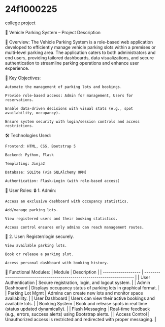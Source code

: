 # 24f1000225
college project


🚗 Vehicle Parking System – Project Description

📌 Overview:
    The Vehicle Parking System is a role-based web application developed to efficiently manage vehicle parking slots within a premises or multi-level parking area. The application caters to both administrators and end users, providing tailored dashboards, data visualizations, and secure authentication to streamline parking operations and enhance user experience.

🎯 Key Objectives:

    Automate the management of parking lots and bookings.

    Provide role-based access: Admin for management, Users for reservations.

    Enable data-driven decisions with visual stats (e.g., spot availability, occupancy).

    Ensure system security with login/session controls and access restrictions.

🛠️ Technologies Used:

    Frontend: HTML, CSS, Bootstrap 5

    Backend: Python, Flask

    Templating: Jinja2

    Database: SQLite (via SQLAlchemy ORM)

    Authentication: Flask-Login (with role-based access)

👤 User Roles:
🔒 1. Admin:

    Access an exclusive dashboard with occupancy statistics.

    Add/manage parking lots.

    View registered users and their booking statistics.

    Access control ensures only admins can reach management routes.

👥 2. User:
    Register/login securely.

    View available parking lots.

    Book or release a parking slot.

    Access personal dashboard with booking history.

🔧 Functional Modules:
| Module              | Description                                                               |
| ------------------- | ------------------------------------------------------------------------- |
| User Authentication | Secure registration, login, and logout system.                            |
| Admin Dashboard     | Displays occupancy status of parking lots in graphical format.            |
| Parking Lot Mgmt    | Admins can create new lots and monitor space availability.                |
| User Dashboard      | Users can view their active bookings and available lots.                  |
| Booking System      | Book and release spots in real time (status updated dynamically).         |
| Flash Messaging     | Real-time feedback (e.g., errors, success alerts) using Bootstrap alerts. |
| Access Control      | Unauthorized access is restricted and redirected with proper messaging.   |
